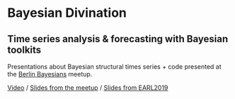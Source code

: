 # Bayesian Divination

## Time series analysis & forecasting with Bayesian toolkits

Presentations about Bayesian structural times series + code presented at the [Berlin Bayesians](https://www.meetup.com/Stan-User-Group-Berlin/events/262480224/) meetup.

[Video](https://www.youtube.com/watch?v=mYN7p36Chvg) / [Slides from the meetup](https://docs.google.com/presentation/d/19r3fZi58rkh2-NPUwJS5gWiS1Du8pNzo9d2p2Xrmkek/edit?usp=sharing) / [Slides from EARL2019](https://docs.google.com/presentation/d/14j7U9Tyfpat75zxKjYlMAD6-2XHZBOhcwP-TICH1h8M/edit?usp=sharing)
